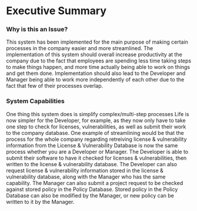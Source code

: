 # Executive Summary

### Why is this an Issue?
  This system has been implemented for the main purpose of making certain processes in the company easier and more streamlined. The implementation of this system should overall increase productivity at the company due to the fact that employees are spending
less time taking steps to make things happen, and more time actually being able to work on things and get them done. Implementation 
should also lead to the Developer and Manager being able to work more independently of each other due to the fact that few of their
processes overlap.

### System Capabilities
  One thing this system does is simplify complex/multi-step processes Life is now simpler for the Developer, for example, as they now only have to take one step to check for licenses, vulnerabilities, as well as submit their work to the company database. One example of streamlining would be that the process for the whole company regarding retreiving license & vulnerability information from the License & Vulnerability Database is now the same process whether you are a Developer or Manager. The Developer is able to submit their software to have it checked for licenses & vulnerabilities, then written to the license & vulnerability database. The Developer can also request license & vulnerability information stored in the license & vulnerability database, along with the Manager who has the same capability. The Manager can also submit a project request to be checked against stored policy in the Policy Database. Stored policy in the Policy Database can also be modified by the Manager, or new policy can be written to it by the Manager.
